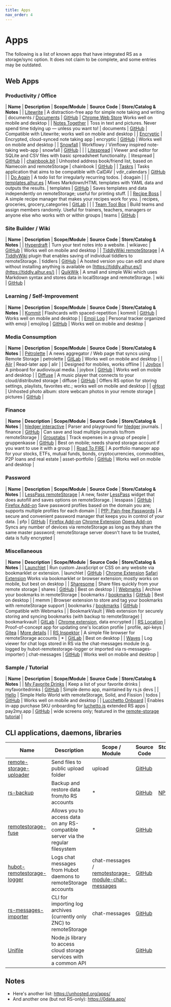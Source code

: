 ```yaml
---
title: Apps
nav_order: 4
---
```


# Apps

The following is a list of known apps that have integrated RS as a
storage/sync option. It does not claim to be complete, and some entries
may be outdated.

## Web Apps

### Productivity / Office

| **Name** | **Description** | **Scope/Module** | **Source Code** | **Store/Catalog & Notes** |
| [Litewrite](https://litewrite.net) | A distraction-free app for simple note taking and writing | documents / [Documents](https://github.com/litewrite/remotestorage-module-documents) | [GitHub](https://github.com/litewrite/litewrite) | [Chrome Web Store](https://chrome.google.com/webstore/detail/litewrite/cbdonnipllnmnkbmeopncohocjggmdkk) Works well on mobile and desktop |
| [Notes Together](https://notestogether.hominidsoftware.com/) | Toss in text and pictures. Never spend time tidying up — unless you want to! | documents | [GitHub](https://github.com/DougReeder/notes-together) | Compatible with Litewrite; works well on mobile and desktop |
| [Encryptic](https://app.encryptic.org) | Encrypted, cloud-synced note taking app | encryptic | [GitHub](https://github.com/encryptic-team/encryptic) | Works well on mobile and desktop |
| [Snowfall](https://snowfall.now.sh) | Workflowy / Vimflowy inspired note-taking web-app | snowfall | [GitHub](https://github.com/71/snowfall) | |
| [Litespread](https://www.litespread.com) | Viewer and editor for SQLite and CSV files with basic spreadsheet functionality. | litespread | [GitHub](https://github.com/karlb/litespread)  | 
| [chainbook.bit](https://chainbook.5apps.com/) | Unhosted address book/friend list, based on Namecoin and remoteStorage | chainbook | [GitHub](https://github.com/bumi/chainbook.bit) |
| [Taskrs](https://taskrs.5apps.com/) | Tasks application that aims to be compatible with CalDAV | vdir_calendars | [GitHub](https://github.com/untitaker/taskrs) |
| [Do Again](https://static.karl.berlin/doagain/) | A todo list for irregularly recurring todos. | doagain | |
| [templates.alhur.es](https://templates.alhur.es/) | Mixes Markdown/HTML templates with YAML data and outputs the results. | templates | [GitHub](https://github.com/fiatjaf/templates) | Saves templates and data independently on remoteStorage; useful for printing stuff. |
| [Recipe Boss](https://recipes.bhdouglass.com) | A simple recipe manager that makes your recipes work for you. | recipes, groceries, grocery_categories | [GitLab](https://gitlab.com/bhdouglass/recipe-boss) | |
| [Team Tool Box](https://lduboeuf.github.io/team-tool-box/) | Build teams and assign members randomly. Useful for trainers, teachers, managers or anyone else who works with or within groups | teams | [GitHub](https://github.com/lduboeuf/team-tool-box) | 

### Site Builder / Wiki

| **Name** | **Description** | **Scope/Module** | **Source Code** | **Store/Catalog & Notes** |
| [Hyperdraft](https://hyperdraft.rosano.ca) | Turn your text notes into a website. | wikiavec | [GitHub](https://github.com/wikiavec/hyperdraft) | Works well on mobile and desktop |
| [TiddlyWiki remoteStorage](https://tiddly.alhur.es/#%24%3A%2Fplugins%2Ffiatjaf%2FremoteStorage) | A [TiddlyWiki](https://tiddlywiki.com/) plugin that enables saving of individual tiddlers to remoteStorage. | tiddlers | [GitHub](https://github.com/fiatjaf/tiddlywiki-remotestorage) | A hosted version you can edit and share without installing anything is available on [https://tiddly.alhur.es/](https://tiddly.alhur.es/) |
| [QuikWik](https://quik-wik.5apps.com/) | A small and simple Wiki which uses Markdown syntax and stores data in localStorage and remoteStorage. | wiki | [GitHub](https://github.com/maheee/QuikWik) | 

### Learning / Self-Improvement

| **Name** | **Description** | **Scope/Module** | **Source Code** | **Store/Catalog & Notes** |
| [Kommit](https://kommit.rosano.ca) | Flashcards with spaced-repetition | kommit | [GitHub](https://github.com/kommitapp/kommit) | Works well on mobile and desktop |
| [Emoji Log](https://emojilog.rosano.ca) | Personal tracker organized with emoji | emojilog | [GitHub](https://github.com/emojilog/emojilog) | Works well on mobile and desktop |

### Media Consumption

| **Name** | **Description** | **Scope/Module** | **Source Code** | **Store/Catalog & Notes** |
| [Pétrolette](https://petrolette.space/) | A news aggregator / Web page that syncs using Remote Storage | petrolette  | [GitLab](https://framagit.org/yphil/petrolett) | Works well on mobile and desktop |
| [Àlir](https://alir.5apps.com) | Read-later app | alir | | Designed for mobiles, works offline |
| [Joybox](https://joybox.rosano.ca) | A pinboard for audiovisual media. | joybox | [GitHub](https://github.com/joyboxapp/joybox) | Works well on mobile and desktop |
| [Diffuse](https://diffuse.sh) | A music player that connects to your cloud/distributed storage | diffuse | [GitHub](https://github.com/icidasset/diffuse) | Offers RS option for storing settings, playlists, favorites etc.; works well on mobile and desktop |
| [gHost](https://ghost.5apps.com/) | Unhosted photo album: store webcam photos in your remote storage | pictures | [GitHub](https://github.com/vcuculo/ghost) | 

### Finance

| **Name** | **Description** | **Scope/Module** | **Source Code** | **Store/Catalog & Notes** |
| [hledger interactive](https://hledger.alhur.es/) | Parser and playground for [hledger](https://hledger.org) journals. | finance | [GitHub](https://github.com/fiatjaf/d) | Can save and load multiple journals to/from remoteStorage |
| [Grouptabs](https://grouptabs.5apps.com) | Track expenses in a group of people | gruppenkasse | [GitHub](https://github.com/xMartin/grouptabs) | Best on mobile; needs shared storage account if you want to use it with a group |
| [Road To FIRE](https://roadtofire.iliviu.me/) | A portfolio manager app for your stocks, ETFs, mutual funds, bonds, cryptocurrencies, commodities, P2P loans and real estate | asset-portfolio | [GitHub](https://github.com/iLiviu/road-to-fire) | Works well on mobile and desktop |

### Password

| **Name** | **Description** | **Scope/Module** | **Source Code** | **Store/Catalog & Notes** |
| [LessPass remoteStorage](https://lesspass.alhur.es/) | A new, faster [LessPass](https://lesspass.com/) widget that does autofill and saves options on remoteStorage. | lesspass | [GitHub](https://github.com/fiatjaf/lesspass-remotestorage) | [Firefox Add-on](https://addons.mozilla.org/en-US/firefox/addon/lesspass-remotestorage/) Save password profiles based on the domain you are; supports multiple profiles for each domain |
| [PfP: Pain-free Passwords](https://pfp.works/) | A secure and convenient password manager that keeps you in control of your data. | pfp | [GitHub](https://github.com/palant/pfp/) | [Firefox Add-on](https://addons.mozilla.org/addon/easy-passwords/) [Chrome Extension](https://chrome.google.com/webstore/detail/pfp-pain-free-passwords/hplhaekjfmjfnfdllkpjpeenlbclffgh) [Opera Add-on](https://addons.opera.com/en/extensions/details/easy-passwords/) Syncs any number of devices via remoteStorage as long as they share the same master password; remoteStorage server doesn't have to be trusted, data is fully encrypted |

### Miscellaneous

| **Name** | **Description** | **Scope/Module** | **Source Code** | **Store/Catalog & Notes** |
| [Launchlet](https://launchlet.dev) | Run custom JavaScript or CSS on any website via bookmarklet or extension. | launchlet | [GitHub](https://github.com/launchlet/launchlet) | [Chrome Extension](https://chrome.google.com/webstore/detail/launchlet/gmgfdkajnjplpjmodjmmmkfkpjdjgnlf) [Safari Extension](https://github.com/launchlet/launchlet-extension) Works via bookmarklet or browser extension; mostly works on mobile, but best on desktop |
| [Sharesome](https://sharesome.5apps.com/) | Share files quickly from your remote storage | shares | [GitHub](https://github.com/skddc/sharesome) | Best on desktop |
| [Webmarks](https://webmarks.5apps.com) | Archive your bookmarks in remoteStorage | bookmarks / [bookmarks](https://www.npmjs.com/package/@remotestorage/module-bookmarks) | [GitHub](https://github.com/skddc/webmarks) | Best on desktop |
| memm | Browser extension to store and tag your bookmarks with remoteStorage support | bookmarks / [bookmarks](https://www.npmjs.com/package/@remotestorage/module-bookmarks) | [GitHub](https://github.com/lesion/memm) | Compatible with Webmarks |
| BookmarkVault | Web extension for securely storing and syncing bookmarks (with backup to remoteStorage) | bookmarkvault | [GitLab](https://gitlab.com/zookatron/bookmarkvault) | [Chrome extension](https://chromewebstore.google.com/detail/bookmarkvault/fhgbcoincldpdmelkhhanmdlfgafmnma), data encrypted |
| [RS Location](https://rs-locate.5apps.com) | Proof-of-concept app for updating one's location profile |  profile, api-keys | [Gitea](https://gitea.kosmos.org/raucao/rs-location) | [More details](https://community.remotestorage.io/t/public-protocols/627/3?u=raucao) |
| [RS Inspektor](https://inspektor.5apps.com/) | A simple file browser for remoteStorage accounts | * | [GitLab](https://gitlab.com/skddc/inspektor) | Best on desktop |
| [Waves](https://waves.kosmos.org/) | Log viewer for chat logs stored in RS via the chat-messages module (e.g. logged by hubot-remotestorage-logger or imported via rs-messages-importer) | chat-messages | [GitHub](https://github.com/67P/waves) | Works well on mobile and desktop |

### Sample / Tutorial

| **Name** | **Description** | **Scope/Module** | **Source Code** | **Store/Catalog & Notes** |
| [My Favorite Drinks](https://myfavoritedrinks.remotestorage.io) | Keep a list of your favorite drinks | myfavoritedrinks | [GitHub](https://github.com/RemoteStorage/myfavoritedrinks) | Simple demo app, maintained by rs.js devs |
| [Hello](https://hello.0data.app) | Simple Hello World with remoteStorage, Solid, and Fission | todos  | [GitHub](https://github.com/0dataapp/hello) | Works well on mobile and desktop |
| [Lucchetto Onboard](https://overhide.github.io/armadietto/lucchetto/onboard.html) | Enables in-app purchase SKU onboarding for [luchetto.js](https://www.npmjs.com/package/lucchetto/v/latest) extended RS apps | pay2my.app | [GitHub](https://github.com/overhide/armadietto/blob/master/lucchetto/onboard.html) | wide screens only; featured in the [remote-storage tutorial](https://github.com/overhide/remotestorage-tutorial) |

<!-- | [0data Proof](https://proof.0data.app) | Sample app that integrates with multiple protocols | | [GitHub](https://github.com/0dataapp/proof) | Works well on mobile and desktop | -->


## CLI applications, daemons, libraries

| Name                                                                            | Description                                                                             | Scope / Module              | Source Code                                                  | Store/Catalog Links                             | Comments/Notes   |
| ------------------------------------------------------------------------------- | --------------------------------------------------------------------------------------- | ------------------------------- | ------------------------------------------------------------ | ----------------------------------------------- | ---------------- |
| [remote-storage-uploader](http://github.com/fkooman/remote-storage-uploader)    | Send files to public upload folder                                                      | upload                          | [GitHub](https://github.com/fkooman/remote-storage-uploader) |                                                 | Written in PHP   |
| [rs-backup](https://www.npmjs.com/package/rs-backup)                            | Backup and restore data from/to RS accounts                                             | \*                              | [GitHub](https://github.com/skddc/rs-backup)                 | [NPM](https://www.npmjs.com/package/rs-backup)  | Based on node.js |
| [remotestorage-fuse](https://github.com/remotestorage/fuse)                     | Allows you to access data on any RS-compatible server via the regular filesystem        | \*                              | [GitHub](https://github.com/remotestorage/fuse)              |                                                 |                  |
| [hubot-remotestorage-logger](https://github.com/67P/hubot-remotestorage-logger) | Logs chat messages from Hubot daemons to remoteStorage accounts                         | chat-messages / [remotestorage-module-chat-messages](https://www.npmjs.com/package/remotestorage-module-chat-messages)                  | [GitHub](https://github.com/67P/hubot-remotestorage-logger)  |                                                 |                  |
| [rs-messages-importer](https://github.com/67P/rs-messages-importer)             | CLI for importing log archives (currently only ZNC) to remoteStorage                    | chat-messages                   | [GitHub](https://github.com/67P/rs-messages-importer)        |                                                 |                  |
| [Unifile](https://github.com/silexlabs/unifile)                                 | Node.js library to access cloud storage services with a common API                      |                                 | [GitHub](https://github.com/silexlabs/unifile)               |                                                 |                  |

## Notes

  - Here's another list: <https://unhosted.org/apps/>
  - And another one (but not RS-only): <https://0data.app/>
